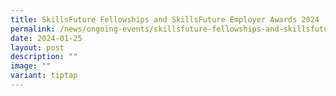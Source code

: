 ```yaml
---
title: SkillsFuture Fellowships and SkillsFuture Employer Awards 2024
permalink: /news/ongoing-events/skillsfuture-fellowships-and-skillsfuture-employer-awards-2024/
date: 2024-01-25
layout: post
description: ""
image: ""
variant: tiptap
---
```

<p></p>